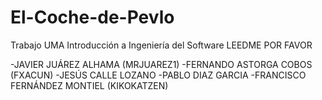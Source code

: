 # El-Coche-de-Pevlo
Trabajo UMA Introducción a Ingeniería del Software
 LEEDME POR FAVOR

-JAVIER JUÁREZ ALHAMA (MRJUAREZ1)
-FERNANDO ASTORGA COBOS (FXACUN)
-JESÚS CALLE LOZANO
-PABLO DIAZ GARCIA 
-FRANCISCO FERNÁNDEZ MONTIEL (KIKOKATZEN)
